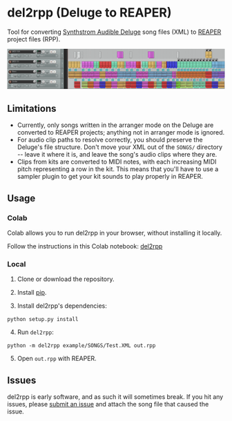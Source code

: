 # del2rpp (Deluge to REAPER)

Tool for converting [Synthstrom Audible Deluge](https://synthstrom.com/product/deluge/) song files (XML) to [REAPER](https://www.reaper.fm) project files (RPP).

![REAPER screenshot](example/screenshot.png)

## Limitations

- Currently, only songs written in the arranger mode on the Deluge are converted to REAPER projects; anything not in arranger mode is ignored.
- For audio clip paths to resolve correctly, you should preserve the Deluge's file structure. Don't move your XML out of the `SONGS/` directory -- leave it where it is, and leave the song's audio clips where they are.
- Clips from kits are converted to MIDI notes, with each increasing MIDI pitch representing a row in the kit. This means that you'll have to use a sampler plugin to get your kit sounds to play properly in REAPER.

## Usage

### Colab

Colab allows you to run del2rpp in your browser, without installing it locally.

Follow the instructions in this Colab notebook: [del2rpp](https://colab.research.google.com/github/dcower/del2rpp/blob/master/del2rpp.ipynb)

### Local
1. Clone or download the repository.

2. Install [pip](https://pip.pypa.io/en/stable/installing/).

3. Install del2rpp's dependencies:
```
python setup.py install
```

4. Run `del2rpp`:
```
python -m del2rpp example/SONGS/Test.XML out.rpp
```

5. Open `out.rpp` with REAPER.

## Issues

del2rpp is early software, and as such it will sometimes break. If you hit any issues, please [submit an issue](https://github.com/dcower/del2rpp/issues/new) and attach the song file that caused the issue.
